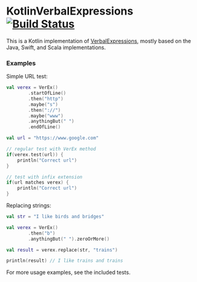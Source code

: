 # KotlinVerbalExpressions [![Build Status](https://travis-ci.org/zsmb13/KotlinVerbalExpressions.svg?branch=master)](https://travis-ci.org/zsmb13/KotlinVerbalExpressions)

This is a Kotlin implementation of [VerbalExpressions](https://github.com/VerbalExpressions), mostly based on the Java, Swift, and Scala implementations.

### Examples

Simple URL test:
```kotlin
val verex = VerEx()
        .startOfLine()
        .then("http")
        .maybe("s")
        .then("://")
        .maybe("www")
        .anythingBut(" ")
        .endOfLine()

val url = "https://www.google.com"

// regular test with VerEx method
if(verex.test(url)) {
    println("Correct url")
}

// test with infix extension
if(url matches verex) {
    println("Correct url")
}
```

Replacing strings:
```kotlin
val str = "I like birds and bridges"

val verex = VerEx()
        .then("b")
        .anythingBut(" ").zeroOrMore()

val result = verex.replace(str, "trains")

println(result) // I like trains and trains
```

For more usage examples, see the included tests.

